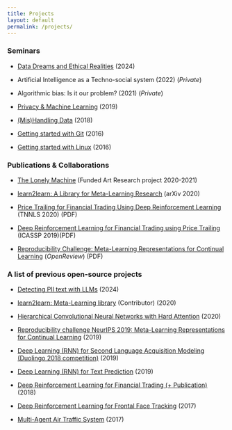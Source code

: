 ```yaml
---
title: Projects
layout: default
permalink: /projects/
---
```



### Seminars

- [Data Dreams and Ethical Realities](https://github.com/Kostis-S-Z/Kostis-S-Z.github.io/blob/master/files/poster.JPG) (2024)

- Artificial Intelligence as a Techno-social system (2022) (_Private_)

- Algorithmic bias: Is it our problem? (2021) (_Private_)

- [Privacy & Machine Learning](https://github.com/Kostis-S-Z/Kostis-S-Z.github.io/blob/master/files/Privacy%20%26%20ML.pdf) (2019)

- [(Mis)Handling Data](https://github.com/Kostis-S-Z/Kostis-S-Z.github.io/blob/master/files/(Mis)Handling%20Data.pdf) (2018)

- [Getting started with Git](https://github.com/Kostis-S-Z/Kostis-S-Z.github.io/blob/master/files/Git%20Presentation.pdf) (2016)

- [Getting started with Linux](https://github.com/Kostis-S-Z/Kostis-S-Z.github.io/blob/master/files/Linux%20Presentation.pdf) (2016)


### Publications & Collaborations

- [The Lonely Machine](https://zoehatziyannaki.com/The-Lonely-Machine) (Funded Art Research project 2020-2021)

- [learn2learn: A Library for Meta-Learning Research](https://arxiv.org/abs/2008.12284) (arXiv 2020)

- [Price Trailing for Financial Trading Using Deep Reinforcement Learning](https://github.com/Kostis-S-Z/Kostis-S-Z.github.io/blob/master/files/Price%20Trailing%20Regularized%20Deep%20Reinforcement%20Learning%20for%20Financial%20Trading.pdf) (TNNLS 2020) (PDF)

- [Deep Reinforcement Learning for Financial Trading using Price Trailing](https://github.com/Kostis-S-Z/trading-rl/blob/master/Deep%20Reinforcement%20Learning%20for%20Financial%20Trading%20using%20Price%20Trailing.pdf) (ICASSP 2019)(PDF) 

- [Reproducibility Challenge: Meta-Learning Representations for Continual Learning](https://openreview.net/pdf?id=H1giraczTS) (_OpenReview_) (PDF)
  

### A list of previous open-source projects

- [Detecting PII text with LLMs](https://github.com/Kostis-S-Z/pii_detector) (2024)

- [learn2learn: Meta-Learning library](https://github.com/learnables/learn2learn) (Contributor) (2020)

- [Hierarchical Convolutional Neural Networks with Hard Attention](https://github.com/rarriaza/ATPRO_HCNN) (2020)

- [Reproducibility challenge NeurIPS 2019: Meta-Learning Representations for Continual Learning](https://github.com/Kostis-S-Z/mrcl_re) (2019)

- [Deep Learning (RNN) for Second Language Acquisition Modeling (Duolingo 2018 competition)](https://github.com/Kostis-S-Z/DL_4_SLAM) (2019)

- [Deep Learning (RNN) for Text Prediction](https://github.com/Kostis-S-Z/RNN_4_Potter_Trump) (2019)

- [Deep Reinforcement Learning for Financial Trading (+ Publication)](https://github.com/Kostis-S-Z/trading-rl) (2018)

- [Deep Reinforcement Learning for Frontal Face Tracking](https://github.com/Kostis-S-Z/drone-rl) (2017)

- [Multi-Agent Air Traffic System](https://github.com/Kostis-S-Z/MAS-AirTrafficSystem) (2017)


